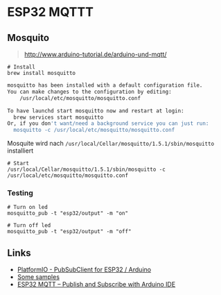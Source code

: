 # ESP32 MQTTT

## Mosquito
> http://www.arduino-tutorial.de/arduino-und-mqtt/

    # Install
    brew install mosquitto
    
```bash
mosquitto has been installed with a default configuration file.
You can make changes to the configuration by editing:
    /usr/local/etc/mosquitto/mosquitto.conf

To have launchd start mosquitto now and restart at login:
  brew services start mosquitto
Or, if you don't want/need a background service you can just run:
  mosquitto -c /usr/local/etc/mosquitto/mosquitto.conf
```    

Mosquite wird nach `/usr/local/Cellar/mosquitto/1.5.1/sbin/mosquitto` installiert

    # Start
    /usr/local/Cellar/mosquitto/1.5.1/sbin/mosquitto -c /usr/local/etc/mosquitto/mosquitto.conf
    
### Testing

    # Turn on led
    mosquitto_pub -t "esp32/output" -m "on"
    
    # Turn off led
    mosquitto_pub -t "esp32/output" -m "off"    
    
## Links

   - [PlatformIO - PubSubClient for ESP32 / Arduino](https://platformio.org/lib/show/89/PubSubClient)
   - [Some samples](https://www.hivemq.com/blog/mqtt-client-library-encyclopedia-arduino-pubsubclient/)
   - [ESP32 MQTT – Publish and Subscribe with Arduino IDE](https://randomnerdtutorials.com/esp32-mqtt-publish-subscribe-arduino-ide/)
       